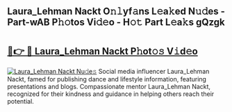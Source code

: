 ## Laura_Lehman Nackt O𝚗𝚕yf𝚊ns L𝚎a𝚔ed N𝚞𝚍es - Part-wAB P𝚑𝚘tos Vi𝚍𝚎o - H𝚘𝚝 Part L𝚎a𝚔s gQzgk

# <h2><a href="http://kf9l51y.oniu.top/?m=Laura_Lehman+Nackt">🔗👉 🔴 Laura_Lehman Nackt P𝚑ot𝚘𝚜 V𝚒d𝚎o</a></h2>

[![Laura_Lehman Nackt Nu𝚍e𝚜](https://i.imgur.com/0qMVB7G.gif)](http://kf9l51y.oniu.top/?m=Laura_Lehman+Nackt)
Social media influencer Laura_Lehman Nackt, famed for publishing dance and lifestyle information, featuring presentations and blogs. Compassionate mentor Laura_Lehman Nackt, recognized for their kindness and guidance in helping others reach their potential.  
